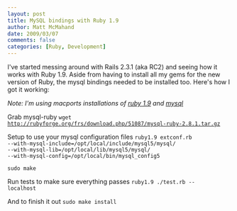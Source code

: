 ```yaml
---
layout: post
title: MySQL bindings with Ruby 1.9
author: Matt McMahand
date: 2009/03/07
comments: false
categories: [Ruby, Development]
---
```


I've started messing around with Rails 2.3.1 (aka RC2) and seeing how it works with Ruby 1.9. Aside from having to install all my gems for the new version of Ruby, the mysql bindings needed to be installed too. Here's how I got it working:

<em>Note: I'm using macports installations of <a href="http://trac.macports.org/browser/trunk/dports/lang/ruby19/Portfile">ruby 1.9</a> and <a href="http://trac.macports.org/browser/trunk/dports/databases/mysql5/Portfile">mysql</a></em>

Grab mysql-ruby
<code>wget http://rubyforge.org/frs/download.php/51087/mysql-ruby-2.8.1.tar.gz</code>

Setup to use your mysql configuration files
<code>ruby1.9 extconf.rb --with-mysql-include=/opt/local/include/mysql5/mysql/ --with-mysql-lib=/opt/local/lib/mysql5/mysql/ --with-mysql-config=/opt/local/bin/mysql_config5
</code>

<code>sudo make</code>

Run tests to make sure everything passes
<code>ruby1.9 ./test.rb -- localhost</code>

And to finish it out
<code>sudo make install</code>
